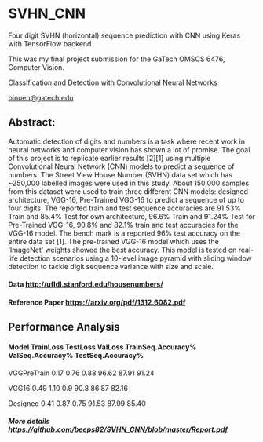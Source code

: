 # SVHN_CNN
Four digit SVHN (horizontal) sequence prediction with CNN using Keras with TensorFlow backend

This was my final project submission for the GaTech OMSCS 6476, Computer Vision. 

Classification and Detection with Convolutional Neural Networks

binuen@gatech.edu
 
## Abstract:
Automatic detection of digits and numbers is a task where recent work in neural networks and computer vision has shown a lot of promise. 
The goal of this project is to replicate earlier results [2][1] using multiple Convolutional Neural Network (CNN) 
models to predict a sequence of numbers. The Street View House Number (SVHN) data set which has ~250,000 labelled images were used 
in this study. About 150,000 samples from this dataset were used to train three different CNN models: designed architecture, VGG-16,
Pre-Trained VGG-16 to predict a sequence of up to four digits. The reported train and test sequence accuracies are 91.53% Train and
85.4% Test for own architecture, 96.6% Train and 91.24% Test for Pre-Trained VGG-16, 90.8% and 82.1% train and test accuracies for 
the VGG-16 model. The bench mark is a reported 96% test accuracy on the entire data set [1]. The pre-trained VGG-16 model which uses 
the ‘ImageNet’ weights showed the best accuracy. This model is tested on real-life detection scenarios using a 10-level
image pyramid with sliding window detection to tackle digit sequence variance with size and scale. 

#### Data http://ufldl.stanford.edu/housenumbers/

#### Reference Paper https://arxiv.org/pdf/1312.6082.pdf



## Performance Analysis

#### Model	      TrainLoss	TestLoss	ValLoss	TrainSeq.Accuracy%	ValSeq.Accuracy%	TestSeq.Accuracy%

VGGPreTrain	  0.17	    0.76	    0.88	  96.62	            87.91	            91.24

VGG16 	      0.49	    1.10	    0.9	    90.8	            86.87	            82.16

Designed	    0.41	    0.87	    0.75	  91.53	            87.99	            85.40


##### More details https://github.com/beeps82/SVHN_CNN/blob/master/Report.pdf
